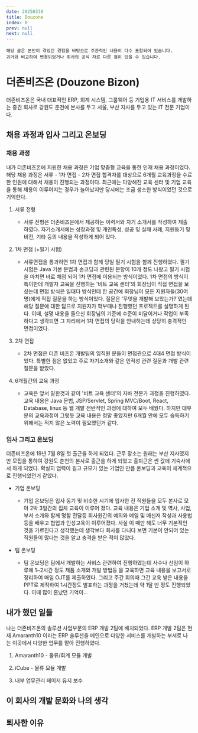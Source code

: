 ```yaml
---
date: 20250330
title: Douzone
index: 0
prev: null
next: null
---
```


```
해당 글은 본인이 겪었던 경험을 바탕으로 주관적인 내용이 다수 포함되어 있습니다.
과거와 비교하여 변경되었거나 회사의 공식 자료 다른 점이 있을 수 있습니다.
```

# 더존비즈온 (Douzone Bizon)
더존비즈온은 국내 대표적인 ERP, 회계 시스템, 그룹웨어 등 기업용 IT 서비스를 개발하는 중견 회사로 강원도 춘천에 본사를 두고 서울, 부산 지사를 두고 있는 IT 전문 기업이다.

## 채용 과정과 입사 그리고 온보딩
### 채용 과정
내가 더존비즈온에 지원한 채용 과정은 기업 맞춤형 교육을 통한 인재 채용 과정이었다.
해당 채용 과정은 서류 - 1차 면접 - 2차 면접 합격자를 대상으로 6개월 교육과정을 수료한 인원에 대해서 채용이 진행되는 과정이다. 최근에는 다양해진 교육 센터 및 기업 교육을 통해 채용이 이루어지는 경우가 늘어났지만 당시에는 조금 생소한 방식이었던 것으로 기억한다.

1. 서류 전형
    - 서류 전형은 더존비즈온에서 제공하는 이력서와 자기 소개서를 작성하여 제출하였다.
    자기소개서에는 성장과정 및 개인특성, 성공 및 실패 사례, 지원동기 및 비전, 기타 등의 내용을 작성하게 되어 있다.

1. 1차 면접 (+필기 시험)
    - 서류면접을 통과하면 1차 면접과 함께 당일 필기 시험을 함께 진행하였다. 필기 시험은 Java 기본 문법과 손코딩과 관련된 문항이 10개 정도 나왔고 필기 시험을 마치면 바로 채점 되어 1차 면접에 이용되는 방식이었다.
    1차 면접의 방식이 특이한데 개발자 교육을 진행하는 '비트 교육 센터'의 회장님이 직접 면접을 보셨는데 면접 방식은 일대다 방식인데 한 공간에 회장님이 모든 지원자들(30여명)에게 직접 질문을 하는 방식이었다.
    질문은 '무엇을 개발해 보았는가?'였는데 해당 질문에 대한 답으로 지원자가 학부때나 진행했던 프로젝트를 설명하게 된다.
    이때, 설명 내용을 들으신 회장님의 기준에 수준이 미달이거나 작업이 부족하다고 생각되면 그 자리에서 1차 면접의 당락을 안내하는데 상당히 충격적인 면접이었다.

1. 2차 면접 
    - 2차 면접은 더존 비즈온 개발팀의 임직원 분들이 면접관으로 4대4 면접 방식이었다.
    특별한 점은 없었고 주로 자기소개와 같은 인적성 관련 질문과 개발 관련 질문을 받았다.

1. 6개월간의 교육 과정
    - 교육은 앞서 말한것과 같이 '비트 교육 센터'의 자바 전문가 과정을 진행하였다. 교육 내용은 Java 문법, JSP/Servlet, Spring MVC/Boot, React, Database, linux 등 웹 개발 전반적인 과정에 대하여 모두 배웠다. 하지만 대부분의 교육과정이 그렇듯 교육 내용은 정말 좋았지만 6개월 안에 모두 습득하기 위해서는 적지 않은 노력이 필요했던거 같다.

### 입사 그리고 온보딩
더존비즈온에 19년 7월 8일 첫 출근을 하게 되었다.
근무 장소는 원래는 부산 지사였지만 모집을 통하여 강원도 춘천의 본사로 출근을 하게 되었고 출퇴근은 싼 값에 기숙사에서 하게 되었다.
확실히 업력이 길고 규모가 있는 기업인 만큼 온보딩과 교육이 체계적으로 진행되었던거 같았다.

- 기업 온보딩
    - 기업 온보딩은 입사 동기 및 비슷한 시기에 입사한 전 직원들을 모두 본사로 모아 2박 3일간의 집체 교육이 이루어 졌다.
    교육 내용은 기업 소개 및 역사, 사업, 부서 소개와 함께 명함 전달등 회사원간의 예의와 메일 및 메신저 작성과 사용법 등을 배우고 협업과 인성교육이 이루어졌다.
    사실 이 때만 해도 너무 기본적인 것을 가르친다고 생각했는데 생각보다 회사를 다니다 보면 기본이 안되어 있는 직원들이 많다는 것을 알고 충격을 받은 적이 많았다.

- 팀 온보딩
    - 팀 온보딩은 팀에서 개발하는 서비스 관련하여 진행하였는데 사수나 선임이 하루에 1~2시간 정도 제품 소개와 개발 방법등 을 교육하면 교육 내용을 보고서로 정리하여 매일 OJT를 제출하였다. 그리고 주간 회의때 그간 교육 받은 내용을 PPT로 제작하여 1시간정도 발표하는 과정을 거쳤는데 약 1달 반 정도 진행되었다.
    이때 많이 혼났던 기억이...
    

## 내가 했던 일들
나는 더존비즈온의 솔루션 사업부문의 ERP 개발 2팀에 배치되었다.
ERP 개발 2팀은 현재 Amaranth10 이라는 ERP 솔루션을 메인으로 다양한 서비스를 개발하는 부서로 나는 이곳에서 다양한 업무를 맡아 진행하였다.

1. Amaranth10 - 물류/회계 모듈 개발
    

1. iCube - 물류 모듈 개발
    

1. 내부 업무관리 페이지 유지 보수


## 이 회사의 개발 문화와 나의 생각



## 퇴사한 이유